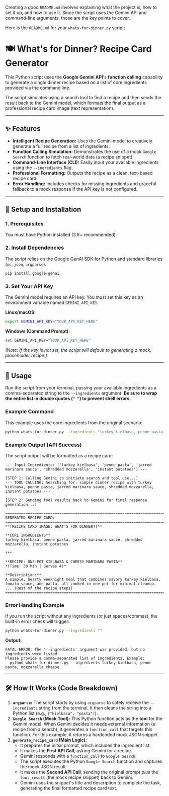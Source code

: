 Creating a good `README.md` involves explaining what the project is, how to set it up, and how to use it. Since the script uses the Gemini API and command-line arguments, those are the key points to cover.

Here is the `README.md` for your `whats-for-dinner.py` script:

# 🍽️ What's for Dinner? Recipe Card Generator

This Python script uses the **Google Gemini API**'s **function calling** capability to generate a single dinner recipe based on a list of core ingredients provided via the command line.

The script simulates using a search tool to find a recipe and then sends the result back to the Gemini model, which formats the final output as a professional recipe card image (text representation).

-----

## ✨ Features

  * **Intelligent Recipe Generation:** Uses the Gemini model to creatively generate a full recipe from a list of ingredients.
  * **Function Calling Simulation:** Demonstrates the use of a mock `Google Search` function to fetch real-world data (a recipe snippet).
  * **Command-Line Interface (CLI):** Easily input your available ingredients using the `--ingredients` flag.
  * **Professional Formatting:** Outputs the recipe as a clean, text-based recipe card.
  * **Error Handling:** Includes checks for missing ingredients and graceful fallback to a mock response if the API key is not configured.

-----

## 🚀 Setup and Installation

### 1\. Prerequisites

You must have Python installed (3.8+ recommended).

### 2\. Install Dependencies

The script relies on the Google GenAI SDK for Python and standard libraries (`os`, `json`, `argparse`).

```bash
pip install google-genai
```

### 3\. Set Your API Key

The Gemini model requires an API key. You must set this key as an environment variable named `GEMINI_API_KEY`.

**Linux/macOS:**

```bash
export GEMINI_API_KEY="YOUR_API_KEY_HERE"
```

**Windows (Command Prompt):**

```bash
set GEMINI_API_KEY="YOUR_API_KEY_HERE"
```

*(Note: If the key is not set, the script will default to generating a mock, placeholder recipe.)*

-----

## 🍴 Usage

Run the script from your terminal, passing your available ingredients as a comma-separated string to the `--ingredients` argument. **Be sure to wrap the entire list in double quotes (`" "`) to prevent shell errors.**

### Example Command

This example uses the core ingredients from the original scenario:

```bash
python whats-for-dinner.py --ingredients "turkey kielbasa, penne pasta, jarred marinara sauce, shredded mozzarella, instant potatoes"
```

### Example Output (API Success)

The script output will be formatted as a recipe card:

```
--- Input Ingredients: ['turkey kielbasa', 'penne pasta', 'jarred marinara sauce', 'shredded mozzarella', 'instant potatoes'] ---

[STEP 1: Calling Gemini to initiate search and tool use...]
--- TOOL CALLING: Searching for: simple dinner recipe with turkey kielbasa, penne pasta, jarred marinara sauce, shredded mozzarella, instant potatoes ---

[STEP 2: Sending tool results back to Gemini for final response generation...]

================================================================================
GENERATED RECIPE CARD:
================================================================================
**[RECIPE CARD IMAGE: WHAT'S FOR DINNER?]**

**CORE INGREDIENTS**
turkey kielbasa, penne pasta, jarred marinara sauce, shredded mozzarella, instant potatoes

***

**RECIPE: ONE-POT KIELBASA & CHEESY MARINARA PASTA**
*(Time: 30 Min | Serves 4)*

**Description:**
A simple, hearty weeknight meal that combines savory turkey kielbasa, tomato sauce, and pasta, all cooked in one pot for minimal cleanup.
... (Rest of the recipe steps)
================================================================================
```

### Error Handling Example

If you run the script without any ingredients (or just spaces/commas), the built-in error check will trigger:

```bash
python whats-for-dinner.py --ingredients ""
```

**Output:**

```
FATAL ERROR: The '--ingredients' argument was provided, but no ingredients were listed.
Please provide a comma-separated list of ingredients. Example:
  python whats-for-dinner.py --ingredients turkey kielbasa, penne pasta, mozzarella cheese
```

-----

## 🛠️ How It Works (Code Breakdown)

1.  **`argparse`:** The script starts by using `argparse` to safely receive the `--ingredients` string from the terminal. It then cleans the string into a Python list (e.g., `["kielbasa", "pasta"]`).
2.  **`Google Search` (Mock Tool):** This Python function acts as the **tool** for the Gemini model. When Gemini decides it needs external information (a recipe from a search), it generates a `function_call` that targets this function. For this example, it returns a hardcoded mock JSON snippet.
3.  **`generate_recipe_card` (Main Logic):**
      * It prepares the initial prompt, which includes the ingredient list.
      * It makes the **First API Call**, asking Gemini for a recipe.
      * Gemini responds with a `function_call` to `Google Search`.
      * The script executes the Python `Google Search` function and captures the mock JSON result.
      * It makes the **Second API Call**, sending the original prompt *plus* the `tool_result` (the mock recipe snippet) back to Gemini.
      * Gemini uses the snippet's title and description to complete the task, generating the final formatted recipe card text.